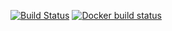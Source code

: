 [![Build Status](https://travis-ci.org/danielvdspuy/node-webpack.svg?branch=master)](https://travis-ci.org/danielvdspuy/node-webpack) [![Docker build status](https://img.shields.io/docker/pulls/danielvdspuy/node-webpack.svg)]()
